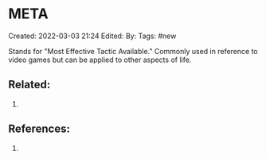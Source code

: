 # META
Created: 2022-03-03 21:24
Edited: 
By: 
Tags: #new 

Stands for "Most Effective Tactic Available." Commonly used in reference to video games but can be applied to other aspects of life.



## Related:
1. 

## References:
1. 